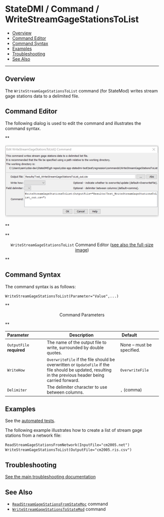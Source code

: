 # StateDMI / Command / WriteStreamGageStationsToList #

* [Overview](#overview)
* [Command Editor](#command-editor)
* [Command Syntax](#command-syntax)
* [Examples](#examples)
* [Troubleshooting](#troubleshooting)
* [See Also](#see-also)

-------------------------

## Overview ##

The `WriteStreamGageStationsToList` command (for StateMod)
writes stream gage stations data to a delimited file.

## Command Editor ##

The following dialog is used to edit the command and illustrates the command syntax.

**<p style="text-align: center;">
![WriteStreamGageStationsToList command editor](WriteStreamGageStationsToList.png)
</p>**

**<p style="text-align: center;">
`WriteStreamGageStationsToList` Command Editor (<a href="../WriteStreamGageStationsToList.png">see also the full-size image</a>)
</p>**

## Command Syntax ##

The command syntax is as follows:

```text
WriteStreamGageStationsToList(Parameter="Value",...)
```
**<p style="text-align: center;">
Command Parameters
</p>**

| **Parameter**&nbsp;&nbsp;&nbsp;&nbsp;&nbsp;&nbsp;&nbsp;&nbsp;&nbsp;&nbsp;&nbsp;&nbsp; | **Description** | **Default**&nbsp;&nbsp;&nbsp;&nbsp;&nbsp;&nbsp;&nbsp;&nbsp;&nbsp;&nbsp;&nbsp;&nbsp;&nbsp;&nbsp;&nbsp;&nbsp; |
| --------------|-----------------|----------------- |
| `OutputFile`<br>**required** | The name of the output file to write, surrounded by double quotes. | None – must be specified. |
| `WriteHow` | `OverwriteFile` if the file should be overwritten or `UpdateFile` if the file should be updated, resulting in the previous header being carried forward. | `OverwriteFile` |
| `Delimiter` | The delimiter character to use between columns. | `,` (comma) |

## Examples ##

See the [automated tests](https://github.com/OpenCDSS/cdss-app-statedmi-test/tree/master/test/regression/commands/WriteStreamGageStationsToList).

The following example illustrates how to create a list of stream gage stations from a network file:

```
ReadStreamGageStationsFromNetwork(InputFile="cm2005.net")
WriteStreamGageStationsToList(OutputFile="cm2005.ris.csv")
```

## Troubleshooting ##

[See the main troubleshooting documentation](../../troubleshooting/troubleshooting.md)

## See Also ##

* [`ReadStreamGageStationsFromStateMoc`](../ReadStreamGageStationsFromStateMod/ReadStreamGageStationsFromStateMod.md) command
* [`WriteStreamGageStationsToStateMod`](../WriteStreamGageStationsToStateMod/WriteStreamGageStationsToStateMod.md) command
